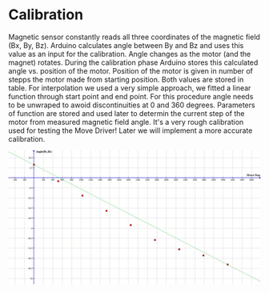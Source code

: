 # Calibration

Magnetic sensor constantly reads all three coordinates of the magnetic field (Bx, By, Bz). Arduino calculates angle between By and Bz and uses this value as an input for the calibration. Angle changes as the motor (and the magnet) rotates. During the calibration phase Arduino stores this calculated angle vs. position of the motor. Position of the motor is given in number of stepps the motor made from starting position. Both values are stored in table. For interpolation we used a very simple approach, we fitted a linear function through start point and end point. For this procedure angle needs to be unwraped to awoid discontinuities at 0 and 360 degrees. Parameters of function are stored and used later to determin the current step of the motor from measured magnetic field angle. It's a very rough calibration used for testing the Move Driver! Later we will implement a more accurate calibration.


![fit_plot](images/fit_plot.jpg)
